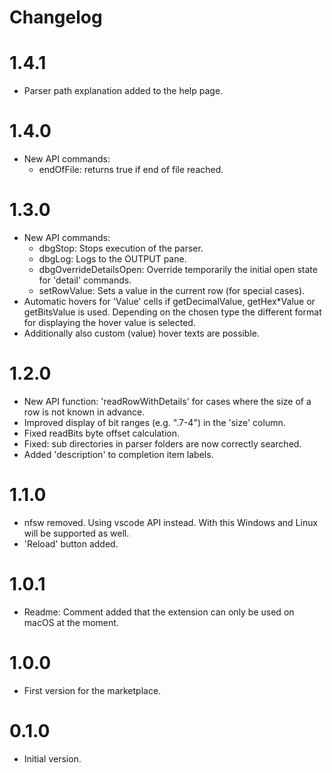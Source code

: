 # Changelog

# 1.4.1
- Parser path explanation added to the help page.

# 1.4.0
- New API commands:
	- endOfFile: returns true if end of file reached.

# 1.3.0
- New API commands:
	- dbgStop: Stops execution of the parser.
	- dbgLog: Logs to the OUTPUT pane.
	- dbgOverrideDetailsOpen: Override temporarily the initial open state for 'detail' commands.
	- setRowValue: Sets a value in the current row (for special cases).
- Automatic hovers for 'Value' cells if getDecimalValue, getHex*Value or getBitsValue is used. Depending on the chosen type the different format for displaying the hover value is selected.
- Additionally also custom (value) hover texts are possible.

# 1.2.0
- New API function: 'readRowWithDetails' for cases where the size of a row is not known in advance.
- Improved display of bit ranges (e.g. ".7-4") in the 'size' column.
- Fixed readBits byte offset calculation.
- Fixed: sub directories in parser folders are now correctly searched.
- Added 'description' to completion item labels.

# 1.1.0
- nfsw removed. Using vscode API instead. With this Windows and Linux will be supported as well.
- 'Reload' button added.

# 1.0.1
- Readme: Comment added that the extension can only be used on macOS at the moment.

# 1.0.0
- First version for the marketplace.

# 0.1.0
- Initial version.
